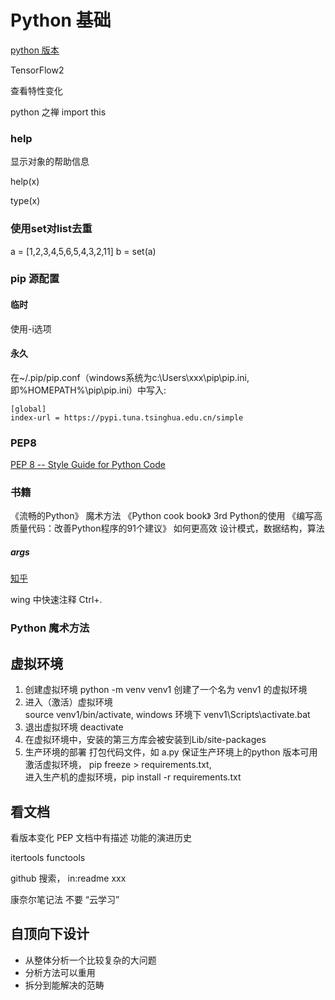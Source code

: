 # Python 基础

[python 版本](https://www.python.org/doc/versions)

TensorFlow2

查看特性变化

python 之禅  import this


### help
显示对象的帮助信息

help(x)

type(x)

### 使用set对list去重
a = [1,2,3,4,5,6,5,4,3,2,11]
b = set(a)

### pip 源配置
#### 临时
使用-i选项

#### 永久
在~/.pip/pip.conf（windows系统为c:\Users\xxx\pip\pip.ini, 即%HOMEPATH%\pip\pip.ini）中写入:
```
[global]
index-url = https://pypi.tuna.tsinghua.edu.cn/simple
```

### PEP8
[PEP 8 -- Style Guide for Python Code](https://www.python.org/dev/peps/pep-0008/)


### 书籍
《流畅的Python》  魔术方法
《Python cook book》 3rd  Python的使用
《编写高质量代码：改善Python程序的91个建议》  如何更高效
设计模式，数据结构，算法

##### args
[知乎](https://zhuanlan.zhihu.com/p/50804195)

wing 中快速注释 Ctrl+.

### Python 魔术方法

## 虚拟环境
1. 创建虚拟环境 
   python -m venv venv1  创建了一个名为 venv1 的虚拟环境  
2. 进入（激活）虚拟环境  
   source venv1/bin/activate, windows 环境下 venv1\Scripts\activate.bat  
3. 退出虚拟环境
   deactivate
4. 在虚拟环境中，安装的第三方库会被安装到Lib/site-packages
5. 生产环境的部署
   打包代码文件，如 a.py
   保证生产环境上的python 版本可用  
   激活虚拟环境， pip freeze > requirements.txt,  
   进入生产机的虚拟环境，pip install -r requirements.txt

## 看文档
看版本变化
PEP 文档中有描述 功能的演进历史

itertools
functools


github 搜索， in:readme  xxx

康奈尔笔记法
不要 “云学习”

## 自顶向下设计
* 从整体分析一个比较复杂的大问题
* 分析方法可以重用
* 拆分到能解决的范畴